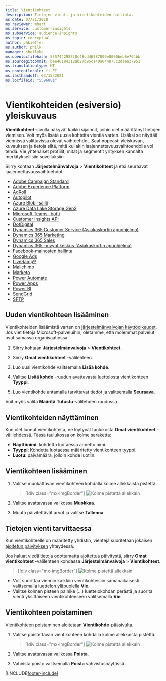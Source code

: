 ```yaml
---
title: Vientikohteet
description: Tietojen vienti ja vientikohteiden hallinta.
ms.date: 07/21/2020
ms.reviewer: mhart
ms.service: customer-insights
ms.subservice: audience-insights
ms.topic: conceptual
author: phkieffer
ms.author: philk
manager: shellyha
ms.openlocfilehash: 5557442983f8c48cd46387009e0060beb6e764bb
ms.sourcegitcommit: bae40184312ab27b95c140a044875c2daea37951
ms.translationtype: HT
ms.contentlocale: fi-FI
ms.lasthandoff: 03/15/2021
ms.locfileid: "5596081"
---
```

# <a name="export-destinations-preview-overview"></a>Vientikohteiden (esiversio) yleiskuvaus

**Vientikohteet**-sivulla näkyvät kaikki sijainnit, joihin olet määrittänyt tietojen viemisen. Voit myös lisätä uusia kohteita vientiä varten. Lisäksi se näyttää viennissä valittavissa olevat vaihtoehdot. Saat nopeasti yleiskuvan, kuvauksen ja tietoja siitä, mitä kullakin laajennettavuusvaihtoehdolla voi tehdä. Vie yhtenäiset profiilit, mitat ja segmentit yrityksen kannalta merkityksellisiin sovelluksiin.

Siirry kohtaan **Järjestelmänvalvoja** > **Vientikohteet** ja etsi seuraavat laajennettavuusvaihtoehdot:

- [Adobe Campaign Standard](export-adobe-campaign-standard.md)
- [Adobe Experience Platform](export-adobe-experience-platform.md)
- [AdRoll](export-adroll.md)
- [Autopilot](export-autopilot.md)
- [Azure Blob -säilö](export-azure-blob-storage.md)
- [Azure Data Lake Storage Gen2](export-azure-data-lake-storage-gen2.md)
- [Microsoft Teams -botti](export-teams-bot.md)
- [Customer Insights API](apis.md)
- [DotDigital](export-dotdigital.md)
- [Dynamics 365 Customer Service (Asiakaskortin apuohjelma)](customer-card-add-in.md)
- [Dynamics 365 Marketing](export-dynamics365-marketing.md)
- [Dynamics 365 Sales](export-dynamics365-sales.md)
- [Dynamics 365 -myyntikeskus (Asiakaskortin apuohjelma)](customer-card-add-in.md)
- [Facebook-mainosten hallinta](export-facebook.md)
- [Google Ads](export-google-ads.md)
- [LiveRamp&reg;](export-liveramp.md)
- [Mailchimp](export-mailchimp.md)
- [Marketo](export-marketo.md)
- [Power Automate](export-power-automate.md)
- [Power Apps](export-power-apps.md)
- [Power BI](export-power-bi.md)
- [SendGrid](export-sendgrid.md)
- [SFTP](export-sftp.md)

## <a name="add-a-new-export-destination"></a>Uuden vientikohteen lisääminen

Vientikohteiden lisäämistä varten on [järjestelmänvalvojan käyttöoikeudet](permissions.md). Jos viet tietoja Microsoft-palveluihin, oletamme, että molemmat palvelut ovat samassa organisaatiossa.

1. Siirry kohtaan **Järjestelmänvalvoja** > **Vientikohteet**.

1. Siirry **Omat vientikohteet** -välilehteen.

1. Luo uusi vientikohde valitsemalla **Lisää kohde**.

1. Valitse **Lisää kohde** -ruudun avattavasta luettelosta vientikohteen **Tyyppi**.

1. Luo vientikohde antamalla tarvittavat tiedot ja valitsemalla **Seuraava**.

Voit myös valita **Määritä** **Tutustu**-välilehden ruudussa.

## <a name="view-export-destinations"></a>Vientikohteiden näyttäminen

Kun olet luonut vientikohteita, ne löytyvät taulukosta **Omat vientikohteet** -välilehdessä. Tässä taulukossa on kolme saraketta:

- **Näyttönimi**: kohdetta luotaessa annettu nimi.
- **Tyyppi**: Kohdetta luotaessa määritetty vientikohteen tyyppi.
- **Luotu**: päivämäärä, jolloin kohde luotiin.

## <a name="edit-an-export-destination"></a>Vientikohteen lisääminen

1. Valitse muokattavan vientikohteen kohdalla kolme allekkaista pistettä.

   > [!div class="mx-imgBorder"]
   > ![Kolme pistettä allekkain](media/export-destinations-page-ellipsis.png "Kolme pistettä allekkain")

1. Valitse avattavassa valikossa **Muokkaa**.

1. Muuta päivitettävät arvot ja valitse **Tallenna**.

## <a name="export-data-on-demand"></a>Tietojen vienti tarvittaessa

Kun vientikohteelle on määritetty yhdistin, vientejä suoritetaan jokaisen [ajoitetun päivityksen](system.md#schedule-tab) yhteydessä.

Jos haluat viedä tietoja odottamatta ajoitettua päivitystä, siirry **Omat vientikohteet** -välilehteen kohdassa **Järjestelmänvalvoja** > **Vientikohteet**.

> [!div class="mx-imgBorder"]
> ![Kolme pistettä allekkain](media/export-destinations-page-ellipsis.png "Kolme pistettä allekkain")

- Voit suorittaa viennin kaikkiin vientikohteisiin samanaikaisesti valitsemalla luettelon yläpuolella **Vie**.
- Valitse kolmen pisteen painike (...) luettelokohdan perästä ja suorita vienti yksittäiseen vientikohteeseen valitsemalla **Vie**.

## <a name="remove-an-export-destination"></a>Vientikohteen poistaminen

Vientikohteen poistaminen aloitetaan **Vientikohde**-pääsivulta.

1. Valitse poistettavan vientikohteen kohdalla kolme allekkaista pistettä.

   > [!div class="mx-imgBorder"]
   > ![Kolme pistettä allekkain](media/export-destinations-page-ellipsis.png "Kolme pistettä allekkain")

2. Valitse avattavassa valikossa **Poista**.

3. Vahvista poisto valitsemalla **Poista** vahvistusnäytössä.


[!INCLUDE[footer-include](../includes/footer-banner.md)]